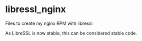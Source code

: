 libressl_nginx
==============

Files to create my nginx RPM with libressl

As LibreSSL is now stable, this can be considered stable code.


